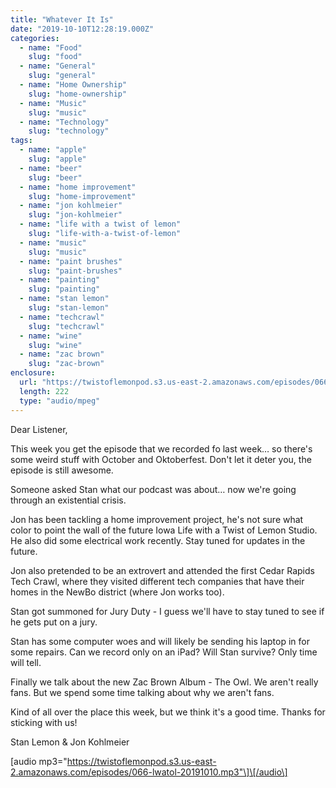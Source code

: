 ```yaml
---
title: "Whatever It Is"
date: "2019-10-10T12:28:19.000Z"
categories:
  - name: "Food"
    slug: "food"
  - name: "General"
    slug: "general"
  - name: "Home Ownership"
    slug: "home-ownership"
  - name: "Music"
    slug: "music"
  - name: "Technology"
    slug: "technology"
tags:
  - name: "apple"
    slug: "apple"
  - name: "beer"
    slug: "beer"
  - name: "home improvement"
    slug: "home-improvement"
  - name: "jon kohlmeier"
    slug: "jon-kohlmeier"
  - name: "life with a twist of lemon"
    slug: "life-with-a-twist-of-lemon"
  - name: "music"
    slug: "music"
  - name: "paint brushes"
    slug: "paint-brushes"
  - name: "painting"
    slug: "painting"
  - name: "stan lemon"
    slug: "stan-lemon"
  - name: "techcrawl"
    slug: "techcrawl"
  - name: "wine"
    slug: "wine"
  - name: "zac brown"
    slug: "zac-brown"
enclosure:
  url: "https://twistoflemonpod.s3.us-east-2.amazonaws.com/episodes/066-lwatol-20191010.mp3"
  length: 222
  type: "audio/mpeg"
---
```


Dear Listener,

This week you get the episode that we recorded fo last week… so there's some weird stuff with October and Oktoberfest. Don't let it deter you, the episode is still awesome.

Someone asked Stan what our podcast was about… now we're going through an existential crisis.

Jon has been tackling a home improvement project, he's not sure what color to point the wall of the future Iowa Life with a Twist of Lemon Studio. He also did some electrical work recently. Stay tuned for updates in the future.

Jon also pretended to be an extrovert and attended the first Cedar Rapids Tech Crawl, where they visited different tech companies that have their homes in the NewBo district (where Jon works too).

Stan got summoned for Jury Duty - I guess we'll have to stay tuned to see if he gets put on a jury.

Stan has some computer woes and will likely be sending his laptop in for some repairs. Can we record only on an iPad? Will Stan survive? Only time will tell.

Finally we talk about the new Zac Brown Album - The Owl. We aren't really fans. But we spend some time talking about why we aren't fans.

Kind of all over the place this week, but we think it's a good time. Thanks for sticking with us!

Stan Lemon & Jon Kohlmeier

\[audio mp3="https://twistoflemonpod.s3.us-east-2.amazonaws.com/episodes/066-lwatol-20191010.mp3"\]\[/audio\]

